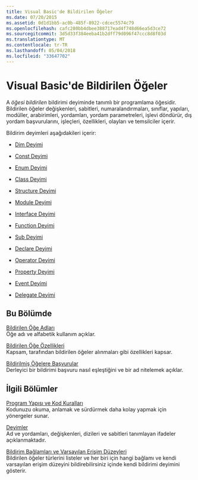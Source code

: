 ```yaml
---
title: Visual Basic'de Bildirilen Öğeler
ms.date: 07/20/2015
ms.assetid: 0d1d1bb5-ac0b-485f-8922-cdcec5574c79
ms.openlocfilehash: cafc280bb4dbee388717ead4f748d66ea5d3ce72
ms.sourcegitcommit: 3d5d33f384eeba41b2dff79d096f47ccc8d8f03d
ms.translationtype: MT
ms.contentlocale: tr-TR
ms.lasthandoff: 05/04/2018
ms.locfileid: "33647702"
---
```

# <a name="declared-elements-in-visual-basic"></a>Visual Basic'de Bildirilen Öğeler
A *öğesi bildirilen* bildirimi deyiminde tanımlı bir programlama öğesidir. Bildirilen öğeler değişkenleri, sabitleri, numaralandırmaları, sınıflar, yapıları, modüller, arabirimleri, yordamları, yordam parametreleri, işlevi döndürür, dış yordam başvurularını, işleçleri, özellikleri, olayları ve temsilciler içerir.  
  
 Bildirim deyimleri aşağıdakileri içerir:  
  
-   [Dim Deyimi](../../../../visual-basic/language-reference/statements/dim-statement.md)  
  
-   [Const Deyimi](../../../../visual-basic/language-reference/statements/const-statement.md)  
  
-   [Enum Deyimi](../../../../visual-basic/language-reference/statements/enum-statement.md)  
  
-   [Class Deyimi](../../../../visual-basic/language-reference/statements/class-statement.md)  
  
-   [Structure Deyimi](../../../../visual-basic/language-reference/statements/structure-statement.md)  
  
-   [Module Deyimi](../../../../visual-basic/language-reference/statements/module-statement.md)  
  
-   [Interface Deyimi](../../../../visual-basic/language-reference/statements/interface-statement.md)  
  
-   [Function Deyimi](../../../../visual-basic/language-reference/statements/function-statement.md)  
  
-   [Sub Deyimi](../../../../visual-basic/language-reference/statements/sub-statement.md)  
  
-   [Declare Deyimi](../../../../visual-basic/language-reference/statements/declare-statement.md)  
  
-   [Operator Deyimi](../../../../visual-basic/language-reference/statements/operator-statement.md)  
  
-   [Property Deyimi](../../../../visual-basic/language-reference/statements/property-statement.md)  
  
-   [Event Deyimi](../../../../visual-basic/language-reference/statements/event-statement.md)  
  
-   [Delegate Deyimi](../../../../visual-basic/language-reference/statements/delegate-statement.md)  
  
## <a name="in-this-section"></a>Bu Bölümde  
 [Bildirilen Öğe Adları](../../../../visual-basic/programming-guide/language-features/declared-elements/declared-element-names.md)  
 Öğe adı ve alfabetik kullanım açıklar.  
  
 [Bildirilen Öğe Özellikleri](../../../../visual-basic/programming-guide/language-features/declared-elements/declared-element-characteristics.md)  
 Kapsam, tarafından bildirilen öğeler alınmaları gibi özellikleri kapsar.  
  
 [Bildirilmiş Öğelere Başvurular](../../../../visual-basic/programming-guide/language-features/declared-elements/references-to-declared-elements.md)  
 Derleyici bir bildirimi başvuru nasıl eşleştiğini ve bir ad nitelemek açıklar.  
  
## <a name="related-sections"></a>İlgili Bölümler  
 [Program Yapısı ve Kod Kuralları](../../../../visual-basic/programming-guide/program-structure/program-structure-and-code-conventions.md)  
 Kodunuzu okuma, anlamak ve sürdürmek daha kolay yapmak için yönergeler sunar.  
  
 [Deyimler](../../../../visual-basic/language-reference/statements/index.md)  
 Ad ve yordamları, değişkenleri, dizileri ve sabitleri tanımlayan ifadeler açıklanmaktadır.  
  
 [Bildirim Bağlamları ve Varsayılan Erişim Düzeyleri](../../../../visual-basic/language-reference/statements/declaration-contexts-and-default-access-levels.md)  
 Bildirilen öğeler türlerini listeler ve her biri için hangi bağlamı ve kendi varsayılan erişim düzeyini bildirebilirsiniz içinde kendi bildirimi deyimini gösterir.
